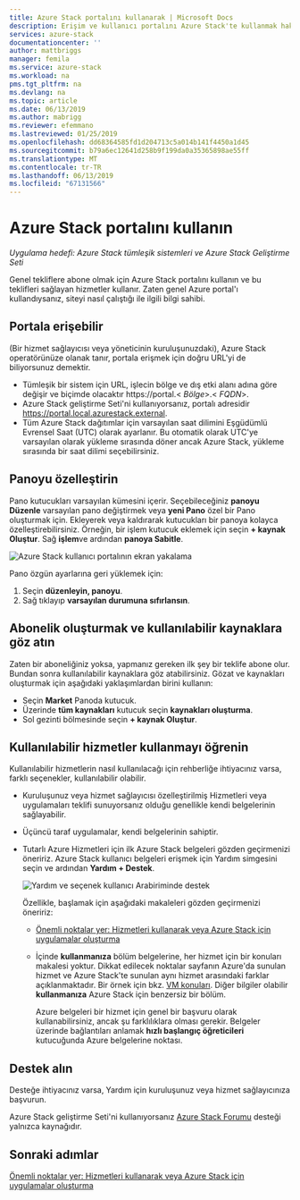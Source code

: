 ```yaml
---
title: Azure Stack portalını kullanarak | Microsoft Docs
description: Erişim ve kullanıcı portalını Azure Stack'te kullanmak hakkında bilgi edinin.
services: azure-stack
documentationcenter: ''
author: mattbriggs
manager: femila
ms.service: azure-stack
ms.workload: na
pms.tgt_pltfrm: na
ms.devlang: na
ms.topic: article
ms.date: 06/13/2019
ms.author: mabrigg
ms.reviewer: efemmano
ms.lastreviewed: 01/25/2019
ms.openlocfilehash: dd68364585fd1d204713c5a014b141f4450a1d45
ms.sourcegitcommit: b79a6ec12641d258b9f199da0a35365898ae55ff
ms.translationtype: MT
ms.contentlocale: tr-TR
ms.lasthandoff: 06/13/2019
ms.locfileid: "67131566"
---
```

# <a name="use-the-azure-stack-portal"></a>Azure Stack portalını kullanın

*Uygulama hedefi: Azure Stack tümleşik sistemleri ve Azure Stack Geliştirme Seti*

Genel tekliflere abone olmak için Azure Stack portalını kullanın ve bu teklifleri sağlayan hizmetler kullanır. Zaten genel Azure portal'ı kullandıysanız, siteyi nasıl çalıştığı ile ilgili bilgi sahibi.

## <a name="access-the-portal"></a>Portala erişebilir

(Bir hizmet sağlayıcısı veya yöneticinin kuruluşunuzdaki), Azure Stack operatörünüze olanak tanır, portala erişmek için doğru URL'yi de biliyorsunuz demektir.

- Tümleşik bir sistem için URL, işlecin bölge ve dış etki alanı adına göre değişir ve biçimde olacaktır https://portal.&lt; *Bölge*&gt;.&lt; *FQDN*&gt;.
- Azure Stack geliştirme Seti'ni kullanıyorsanız, portalı adresidir https://portal.local.azurestack.external.
- Tüm Azure Stack dağıtımlar için varsayılan saat dilimini Eşgüdümlü Evrensel Saat (UTC) olarak ayarlanır. Bu otomatik olarak UTC'ye varsayılan olarak yükleme sırasında döner ancak Azure Stack, yükleme sırasında bir saat dilimi seçebilirsiniz.

## <a name="customize-the-dashboard"></a>Panoyu özelleştirin

Pano kutucukları varsayılan kümesini içerir. Seçebileceğiniz **panoyu Düzenle** varsayılan pano değiştirmek veya **yeni Pano** özel bir Pano oluşturmak için. Ekleyerek veya kaldırarak kutucukları bir panoya kolayca özelleştirebilirsiniz. Örneğin, bir işlem kutucuk eklemek için seçin **+ kaynak Oluştur**. Sağ **işlem**ve ardından **panoya Sabitle**.

![Azure Stack kullanıcı portalının ekran yakalama](media/azure-stack-use-portal/userportal.png)

Pano özgün ayarlarına geri yüklemek için:
1.  Seçin **düzenleyin, panoyu**. 
2.  Sağ tıklayıp **varsayılan durumuna sıfırlansın**.

## <a name="create-subscription-and-browse-available-resources"></a>Abonelik oluşturmak ve kullanılabilir kaynaklara göz atın

Zaten bir aboneliğiniz yoksa, yapmanız gereken ilk şey bir teklife abone olur. Bundan sonra kullanılabilir kaynaklara göz atabilirsiniz. Gözat ve kaynakları oluşturmak için aşağıdaki yaklaşımlardan birini kullanın:

- Seçin **Market** Panoda kutucuk.
- Üzerinde **tüm kaynakları** kutucuk seçin **kaynakları oluşturma**.
- Sol gezinti bölmesinde seçin **+ kaynak Oluştur**.

## <a name="learn-how-to-use-available-services"></a>Kullanılabilir hizmetler kullanmayı öğrenin

Kullanılabilir hizmetlerin nasıl kullanılacağı için rehberliğe ihtiyacınız varsa, farklı seçenekler, kullanılabilir olabilir.

- Kuruluşunuz veya hizmet sağlayıcısı özelleştirilmiş Hizmetleri veya uygulamaları teklifi sunuyorsanız olduğu genellikle kendi belgelerinin sağlayabilir.
- Üçüncü taraf uygulamalar, kendi belgelerinin sahiptir.
- Tutarlı Azure Hizmetleri için ilk Azure Stack belgeleri gözden geçirmenizi öneririz. Azure Stack kullanıcı belgeleri erişmek için Yardım simgesini seçin ve ardından **Yardım + Destek**.

    ![Yardım ve seçenek kullanıcı Arabiriminde destek](media/azure-stack-use-portal/HelpAndSupport.png)

    Özellikle, başlamak için aşağıdaki makaleleri gözden geçirmenizi öneririz:

    - [Önemli noktalar yer: Hizmetleri kullanarak veya Azure Stack için uygulamalar oluşturma](azure-stack-considerations.md)
    - İçinde **kullanmanıza** bölüm belgelerine, her hizmet için bir konuları makalesi yoktur. Dikkat edilecek noktalar sayfanın Azure'da sunulan hizmet ve Azure Stack'te sunulan aynı hizmet arasındaki farklar açıklanmaktadır. Bir örnek için bkz. [VM konuları](azure-stack-vm-considerations.md). Diğer bilgiler olabilir **kullanmanıza** Azure Stack için benzersiz bir bölüm.

      Azure belgeleri bir hizmet için genel bir başvuru olarak kullanabilirsiniz, ancak şu farklılıklara olması gerekir. Belgeler üzerinde bağlantıları anlamak **hızlı başlangıç öğreticileri** kutucuğunda Azure belgelerine noktası.

## <a name="get-support"></a>Destek alın

Desteğe ihtiyacınız varsa, Yardım için kuruluşunuz veya hizmet sağlayıcınıza başvurun.

Azure Stack geliştirme Seti'ni kullanıyorsanız [Azure Stack Forumu](https://social.msdn.microsoft.com/Forums/azure/home?forum=azurestack) desteği yalnızca kaynağıdır.

## <a name="next-steps"></a>Sonraki adımlar

[Önemli noktalar yer: Hizmetleri kullanarak veya Azure Stack için uygulamalar oluşturma](azure-stack-considerations.md)
